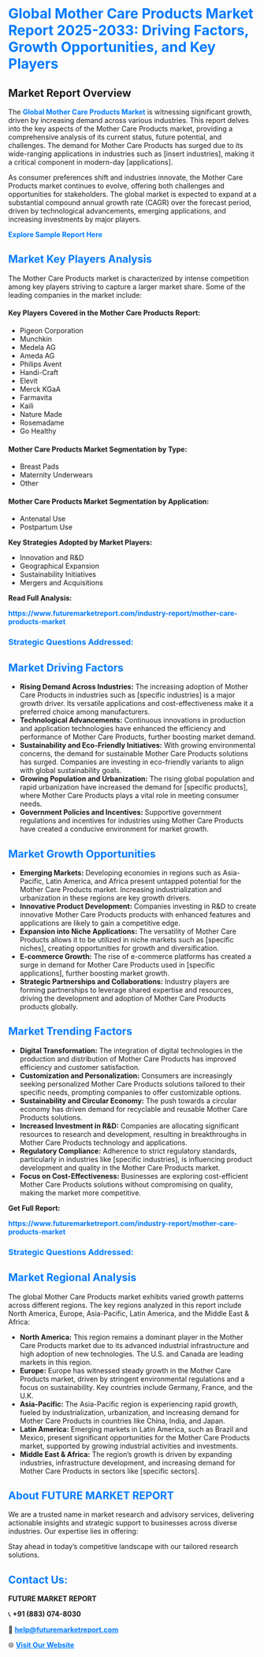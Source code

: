 <h1 style="color: #007BFF;">Global Mother Care Products Market Report 2025-2033: Driving Factors, Growth Opportunities, and Key Players</h1>

<section id="overview">
<h2>Market Report Overview</h2>
<p>The <a href="https://www.futuremarketreport.com/industry-report/mother-care-products-market" style="color: #007BFF; text-decoration: none;"><strong>Global Mother Care Products Market</strong></a> is witnessing significant growth, driven by increasing demand across various industries. This report delves into the key aspects of the Mother Care Products market, providing a comprehensive analysis of its current status, future potential, and challenges. The demand for Mother Care Products has surged due to its wide-ranging applications in industries such as [insert industries], making it a critical component in modern-day [applications].</p>
<p>As consumer preferences shift and industries innovate, the Mother Care Products market continues to evolve, offering both challenges and opportunities for stakeholders. The global market is expected to expand at a substantial compound annual growth rate (CAGR) over the forecast period, driven by technological advancements, emerging applications, and increasing investments by major players.</p>
</section>

<section id="overview">
<p><a href="https://www.futuremarketreport.com/request-sample/reportId=93103" style="color: #007BFF; text-decoration: none;"><strong>Explore Sample Report Here</strong></a></p>
</section>

<section id="key-players">
<h2 style="color: #007BFF;">Market Key Players Analysis</h2>
<p>The Mother Care Products market is characterized by intense competition among key players striving to capture a larger market share. Some of the leading companies in the market include:</p>
<h4>Key Players Covered in the Mother Care Products Report:</h4>
<ul><li>Pigeon Corporation</li><li>Munchkin</li><li>Medela AG</li><li>Ameda AG</li><li>Philips Avent</li><li>Handi-Craft</li><li>Elevit</li><li>Merck KGaA</li><li>Farmavita</li><li>Kaili</li><li>Nature Made</li><li>Rosemadame</li><li>Go Healthy</li></ul>
<h4>Mother Care Products Market Segmentation by Type:</h4>
<ul><li>Breast Pads</li><li>Maternity Underwears</li><li>Other</li></ul>

<h4>Mother Care Products Market Segmentation by Application:</h4>
<ul><li>Antenatal Use</li><li>Postpartum Use</li></ul>
<p><strong>Key Strategies Adopted by Market Players:</strong></p>
<ul>
<li>Innovation and R&D</li>
<li>Geographical Expansion</li>
<li>Sustainability Initiatives</li>
<li>Mergers and Acquisitions</li>
</ul>
</section>

<section>
<p><strong>Read Full Analysis: </strong></p><a href="https://www.futuremarketreport.com/industry-report/mother-care-products-market" style="color: #007BFF; text-decoration: none;"><strong>https://www.futuremarketreport.com/industry-report/mother-care-products-market</strong></a>
<h3 style="color: #007BFF;">Strategic Questions Addressed:</h3>
</section>

<section id="driving-factors">
<h2 style="color: #007BFF;">Market Driving Factors</h2>
<ul>
<li><strong>Rising Demand Across Industries:</strong> The increasing adoption of Mother Care Products in industries such as [specific industries] is a major growth driver. Its versatile applications and cost-effectiveness make it a preferred choice among manufacturers.</li>
<li><strong>Technological Advancements:</strong> Continuous innovations in production and application technologies have enhanced the efficiency and performance of Mother Care Products, further boosting market demand.</li>
<li><strong>Sustainability and Eco-Friendly Initiatives:</strong> With growing environmental concerns, the demand for sustainable Mother Care Products solutions has surged. Companies are investing in eco-friendly variants to align with global sustainability goals.</li>
<li><strong>Growing Population and Urbanization:</strong> The rising global population and rapid urbanization have increased the demand for [specific products], where Mother Care Products plays a vital role in meeting consumer needs.</li>
<li><strong>Government Policies and Incentives:</strong> Supportive government regulations and incentives for industries using Mother Care Products have created a conducive environment for market growth.</li>
</ul>
</section>

<section id="growth-opportunities">
<h2 style="color: #007BFF;">Market Growth Opportunities</h2>
<ul>
<li><strong>Emerging Markets:</strong> Developing economies in regions such as Asia-Pacific, Latin America, and Africa present untapped potential for the Mother Care Products market. Increasing industrialization and urbanization in these regions are key growth drivers.</li>
<li><strong>Innovative Product Development:</strong> Companies investing in R&D to create innovative Mother Care Products products with enhanced features and applications are likely to gain a competitive edge.</li>
<li><strong>Expansion into Niche Applications:</strong> The versatility of Mother Care Products allows it to be utilized in niche markets such as [specific niches], creating opportunities for growth and diversification.</li>
<li><strong>E-commerce Growth:</strong> The rise of e-commerce platforms has created a surge in demand for Mother Care Products used in [specific applications], further boosting market growth.</li>
<li><strong>Strategic Partnerships and Collaborations:</strong> Industry players are forming partnerships to leverage shared expertise and resources, driving the development and adoption of Mother Care Products products globally.</li>
</ul>
</section>

<section id="trending-factors">
<h2 style="color: #007BFF;">Market Trending Factors</h2>
<ul>
<li><strong>Digital Transformation:</strong> The integration of digital technologies in the production and distribution of Mother Care Products has improved efficiency and customer satisfaction.</li>
<li><strong>Customization and Personalization:</strong> Consumers are increasingly seeking personalized Mother Care Products solutions tailored to their specific needs, prompting companies to offer customizable options.</li>
<li><strong>Sustainability and Circular Economy:</strong> The push towards a circular economy has driven demand for recyclable and reusable Mother Care Products solutions.</li>
<li><strong>Increased Investment in R&D:</strong> Companies are allocating significant resources to research and development, resulting in breakthroughs in Mother Care Products technology and applications.</li>
<li><strong>Regulatory Compliance:</strong> Adherence to strict regulatory standards, particularly in industries like [specific industries], is influencing product development and quality in the Mother Care Products market.</li>
<li><strong>Focus on Cost-Effectiveness:</strong> Businesses are exploring cost-efficient Mother Care Products solutions without compromising on quality, making the market more competitive.</li>
</ul>
</section>

<section>
<p><strong>Get Full Report: </strong></p><a href="https://www.futuremarketreport.com/industry-report/mother-care-products-market" style="color: #007BFF; text-decoration: none;"><strong>https://www.futuremarketreport.com/industry-report/mother-care-products-market</strong></a>
<h3 style="color: #007BFF;">Strategic Questions Addressed:</h3>
</section>


<section id="regional-analysis">
<h2 style="color: #007BFF;">Market Regional Analysis</h2>
<p>The global Mother Care Products market exhibits varied growth patterns across different regions. The key regions analyzed in this report include North America, Europe, Asia-Pacific, Latin America, and the Middle East & Africa:</p>
<ul>
<li><strong>North America:</strong> This region remains a dominant player in the Mother Care Products market due to its advanced industrial infrastructure and high adoption of new technologies. The U.S. and Canada are leading markets in this region.</li>
<li><strong>Europe:</strong> Europe has witnessed steady growth in the Mother Care Products market, driven by stringent environmental regulations and a focus on sustainability. Key countries include Germany, France, and the U.K.</li>
<li><strong>Asia-Pacific:</strong> The Asia-Pacific region is experiencing rapid growth, fueled by industrialization, urbanization, and increasing demand for Mother Care Products in countries like China, India, and Japan.</li>
<li><strong>Latin America:</strong> Emerging markets in Latin America, such as Brazil and Mexico, present significant opportunities for the Mother Care Products market, supported by growing industrial activities and investments.</li>
<li><strong>Middle East & Africa:</strong> The region’s growth is driven by expanding industries, infrastructure development, and increasing demand for Mother Care Products in sectors like [specific sectors].</li>
</ul>
</section>

<footer>
<h2 style="color: #007BFF;">About FUTURE MARKET REPORT</h2>
<p>We are a trusted name in market research and advisory services, delivering actionable insights and strategic support to businesses across diverse industries. Our expertise lies in offering:</p>

<p>Stay ahead in today’s competitive landscape with our tailored research solutions.</p>

<h2 style="color: #007BFF;">Contact Us:</h2>
<p><strong>FUTURE MARKET REPORT</strong></p>
<p>📞 <strong>+91 (883) 074-8030</strong></p>
<p>📧 <strong><a href="mailto:help@futuremarketreport.com" style="color: #007BFF;">help@futuremarketreport.com</a></strong></p>
<p>🌐 <strong><a href="https://www.futuremarketreport.com/" style="color: #007BFF;">Visit Our Website</a></strong></p>
</footer>